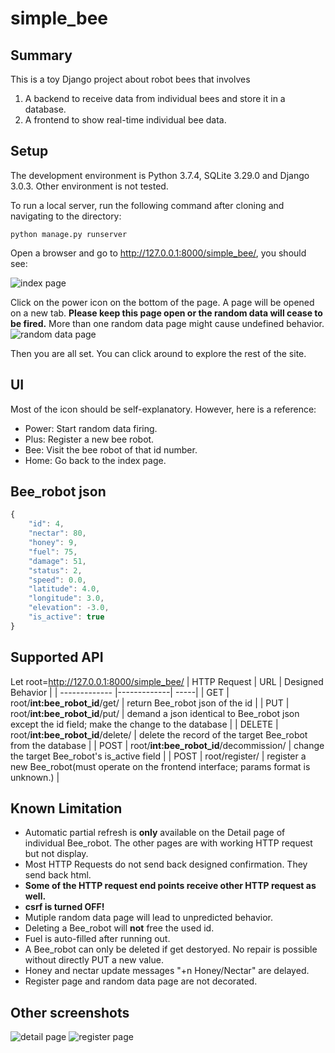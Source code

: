 # simple_bee

## Summary

This is a toy Django project about robot bees that involves 
1. A backend to receive data from individual bees and store it in a database.
2. A frontend to show real-time individual bee data.

## Setup

The development environment is Python 3.7.4, SQLite 3.29.0 and Django 3.0.3. Other environment is not tested.

To run a local server, run the following command after cloning and navigating to the directory:

`python manage.py runserver`

Open a browser and go to http://127.0.0.1:8000/simple_bee/, you should see:

![index page]()

Click on the power icon on the bottom of the page. A page will be opened on a new tab. **Please keep this page open or the random data will cease to be fired.**
More than one random data page might cause undefined behavior.
![random data page]()

Then you are all set. You can click around to explore the rest of the site.

## UI

Most of the icon should be self-explanatory. However, here is a reference:

* Power: Start random data firing.
* Plus: Register a new bee robot.
* Bee: Visit the bee robot of that id number.
* Home: Go back to the index page.

## Bee_robot json
```javascript
{
    "id": 4,
    "nectar": 80,
    "honey": 9,
    "fuel": 75,
    "damage": 51,
    "status": 2,
    "speed": 0.0,
    "latitude": 4.0,
    "longitude": 3.0,
    "elevation": -3.0,
    "is_active": true
}
```

## Supported API
Let root=http://127.0.0.1:8000/simple_bee/ 
| HTTP Request        | URL           |  Designed Behavior  |
| ------------- |-------------| -----|
| GET      | root/**int:bee_robot_id**/get/ | return Bee_robot json of the id |
| PUT      | root/**int:bee_robot_id**/put/ | demand a json identical to Bee_robot json except the id field; make the change to the database |
| DELETE     | root/**int:bee_robot_id**/delete/ | delete the record of the target Bee_robot from the database |
| POST | root/**int:bee_robot_id**/decommission/  | change the target Bee_robot's is_active field |
| POST | root/register/  | register a new Bee_robot(must operate on the frontend interface; params format is unknown.) |

## Known Limitation

* Automatic partial refresh is **only** available on the Detail page of individual Bee_robot. The other pages are with working HTTP request but not display.
* Most HTTP Requests do not send back designed confirmation. They send back html.
* **Some of the HTTP request end points receive other HTTP request as well.**
* **csrf is turned OFF!**
* Mutiple random data page will lead to unpredicted behavior.
* Deleting a Bee_robot will **not** free the used id.
* Fuel is auto-filled after running out.
* A Bee_robot can only be deleted if get destoryed. No repair is possible without directly PUT a new value.
* Honey and nectar update messages "+n Honey/Nectar" are delayed.
* Register page and random data page are not decorated.

## Other screenshots
![detail page]()
![register page]()
